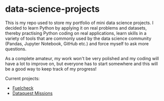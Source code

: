 # data-science-projects

This is my repo used to store my portfolio of mini data science projects. I decided to learn Python by applying it on real problems and datasets, thereby practising Python coding on real applications, learn skills in a variety of tools that are commonly used by the data science community (Pandas, Jupyter Notebook, GitHub etc.) and force myself to ask more questions.

As a complete amateur, my work won't be very polished and my coding will have a lot to improve on, but everyone has to start somewhere and this will be a good way to keep track of my progress!

Current projects:

- [Fuelcheck](https://github.com/steven-jay/data-science-projects/tree/master/Fuelcheck)
- [Dataquest Missions](https://github.com/steven-jay/data-science-projects/tree/master/Dataquest%20Missions)
